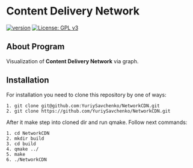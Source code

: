 # Content Delivery Network

[![version](https://img.shields.io/badge/Version-1.0-brightgreen.svg)](https://github.com/YuriySavchenko/NetworkCDN/releases)
[![License: GPL v3](https://img.shields.io/badge/License-GPLv3-blue.svg)](https://www.gnu.org/licenses/gpl-3.0)

## About Program

Visualization of __Content Delivery Network__ via graph.

## Installation

For installation you need to clone this repository by one of ways:

    1. git clone git@github.com:YuriySavchenko/NetworkCDN.git
    2. git clone https://github.com/YuriySavchenko/NetworkCDN.git
    
After it make step into cloned dir and run qmake. Follow next commands:

    1. cd NetworkCDN
    2. mkdir build
    3. cd build
    4. qmake ../
    5. make
    6. ./NetworkCDN
    
